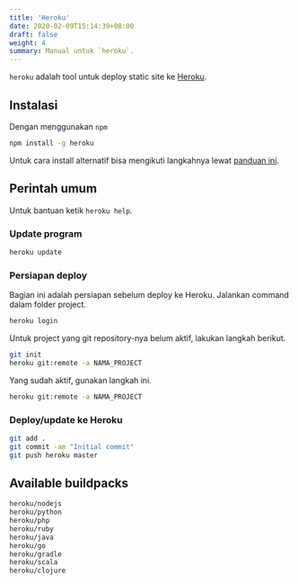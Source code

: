 ```yaml
---
title: 'Heroku'
date: 2020-02-09T15:14:39+08:00
draft: false
weight: 4
summary: Manual untuk `heroku`.
---
```


`heroku` adalah tool untuk deploy static site ke [Heroku](https://heroku.com).  

## Instalasi
Dengan menggunakan `npm`
```bash
npm install -g heroku
```
Untuk cara install alternatif bisa mengikuti langkahnya lewat [panduan ini](https://devcenter.heroku.com/articles/heroku-cli).

## Perintah umum
Untuk bantuan ketik `heroku help`.

### Update program
```bash
heroku update
```

### Persiapan deploy
Bagian ini adalah persiapan sebelum deploy ke Heroku. Jalankan command dalam folder project.
```bash
heroku login
```
Untuk project yang git repository-nya belum aktif, lakukan langkah berikut.
```bash
git init
heroku git:remote -a NAMA_PROJECT
``` 
Yang sudah aktif, gunakan langkah ini.
```bash
heroku git:remote -a NAMA_PROJECT
```

### Deploy/update ke Heroku
```bash
git add .
git commit -am "Initial commit"
git push heroku master
```

## Available buildpacks
```bash
heroku/nodejs
heroku/python
heroku/php
heroku/ruby
heroku/java
heroku/go
heroku/gradle
heroku/scala
heroku/clojure
```